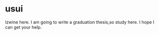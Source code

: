 # usui

lzwine here.
I am going to write a graduation thesis,so study here.
I hope I can get your help. 
